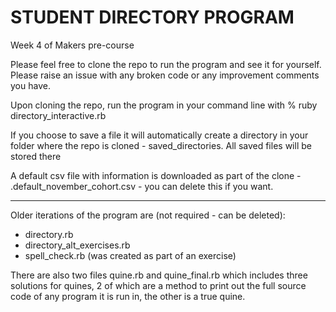 # STUDENT DIRECTORY PROGRAM
Week 4 of Makers pre-course

Please feel free to clone the repo to run the program and see it for yourself. Please raise an issue with any broken code or any improvement comments you have.

Upon cloning the repo, run the program in your command line with % ruby directory\_interactive.rb

If you choose to save a file it will automatically create a directory in your folder where the repo is cloned - saved\_directories. All saved files will be stored there

A default csv file with information is downloaded as part of the clone - .default\_november\_cohort.csv - you can delete this if you want.

---------

Older iterations of the program are (not required - can be deleted):
- directory.rb
- directory\_alt\_exercises.rb
- spell\_check.rb (was created as part of an exercise)

There are also two files quine.rb and quine\_final.rb which includes three solutions for quines, 2 of which are a method to print out the full source code of any program it is run in, the other is a true quine.

